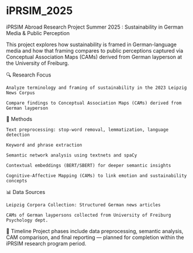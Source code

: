 # iPRSIM_2025
iPRSIM Abroad Research Project Summer 2025 : Sustainability in German Media &amp; Public Perception

This project explores how sustainability is framed in German-language media and how that framing compares to public perceptions captured via Conceptual Association Maps (CAMs) derived from German layperson at the University of Freiburg.

🔍 Research Focus

    Analyze terminology and framing of sustainability in the 2023 Leipzig News Corpus

    Compare findings to Conceptual Association Maps (CAMs) derived from German layperson

🧪 Methods

    Text preprocessing: stop-word removal, lemmatization, language detection

    Keyword and phrase extraction

    Semantic network analysis using textnets and spaCy

    Contextual embeddings (BERT/SBERT) for deeper semantic insights

    Cognitive-Affective Mapping (CAMs) to link emotion and sustainability concepts

📊 Data Sources

    Leipzig Corpora Collection: Structured German news articles

    CAMs of German laypersons collected from University of Freiburg Psychology dept. 

📅 Timeline
Project phases include data preprocessing, semantic analysis, CAM comparison, and final reporting — planned for completion within the iPRSIM research program period.
